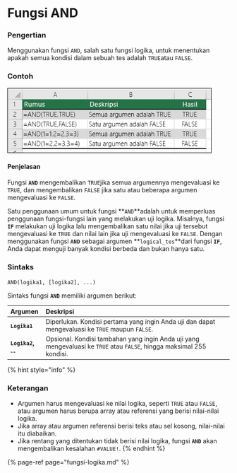 # Fungsi AND

### Pengertian

Menggunakan fungsi `AND`, salah satu fungsi logika, untuk menentukan apakah semua kondisi dalam sebuah tes adalah `TRUE`atau `FALSE`.

### Contoh

![contoh implementasi fungsi AND](../.gitbook/assets/474f75ce-cc7d-4082-8b5e-429d2bd0337f.png)

#### Penjelasan

Fungsi **`AND`** mengembalikan `TRUE`jika semua argumennya mengevaluasi ke `TRUE`, dan mengembalikan `FALSE` jika satu atau beberapa argumen mengevaluasi ke `FALSE`.

Satu penggunaan umum untuk fungsi **`AND`**adalah untuk memperluas penggunaan fungsi-fungsi lain yang melakukan uji logika. Misalnya, fungsi **`IF`** melakukan uji logika lalu mengembalikan satu nilai jika uji tersebut mengevaluasi ke `TRUE` dan nilai lain jika uji mengevaluasi ke `FALSE`. Dengan menggunakan fungsi **`AND`** sebagai argumen **`logical_tes`**dari fungsi **`IF`**, Anda dapat menguji banyak kondisi berbeda dan bukan hanya satu.

### **Sintaks**

```text
AND(logika1, [logika2], ...)
```

Sintaks fungsi **`AND`** memiliki argumen berikut:

| **Argumen** | **Deskripsi** |
| :--- | :--- |
| **`Logika1`** | Diperlukan. Kondisi pertama yang ingin Anda uji dan dapat mengevaluasi ke `TRUE` maupun `FALSE`. |
| **`Logika2`, ...** | Opsional. Kondisi tambahan yang ingin Anda uji yang mengevaluasi ke `TRUE` atau `FALSE`, hingga maksimal 255 kondisi. |

{% hint style="info" %}
### **Keterangan**

* Argumen harus mengevaluasi ke nilai logika, seperti `TRUE` atau `FALSE`, atau argumen harus berupa array atau referensi yang berisi nilai-nilai logika.
* Jika array atau argumen referensi berisi teks atau sel kosong, nilai-nilai itu diabaikan.
* Jika rentang yang ditentukan tidak berisi nilai logika, fungsi **`AND`** akan mengembalikan kesalahan `#VALUE!`.
{% endhint %}

{% page-ref page="fungsi-logika.md" %}

